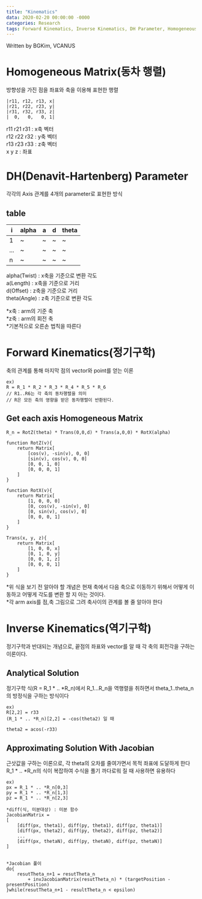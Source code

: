 ```yaml
---
title: "Kinematics"
data: 2020-02-20 00:00:00 -0000
categories: Research
tags: Forward Kinematics, Inverse Kinematics, DH Parameter, Homogeneous Matrix
---
```


Written by BGKim, VCANUS

# Homogeneous Matrix(동차 행렬)

 방향성을 가진 점을 좌표와 축을 이용해 표현한 행렬
```
|r11, r12, r13, x|
|r21, r22, r23, y|
|r31, r32, r33, z|
|  0,   0,   0, 1|
```
r11 r21 r31 : x축 벡터<br>
r12 r22 r32 : y축 벡터<br>
r13 r23 r33 : z축 벡터<br>
x y z : 좌표

# DH(Denavit-Hartenberg) Parameter

 각각의 Axis 관계를 4개의 parameter로 표현한 방식
## table
| i | alpha | a | d | theta |
|---|---|---|---|---|
| 1 | ~ | ~ | ~ | ~ |
| ...| ~ | ~ | ~ | ~ |
| n | ~ | ~ | ~ | ~ |

alpha(Twist) : x축을 기준으로 변환 각도<br>
a(Length) : x축을 기준으로 거리<br>
d(Offset) : z축을 기준으로 거리<br>
theta(Angle) : z축 기준으로 변환 각도<br>

*x축 : arm의 기준 축 <br>
*z축 : arm의 회전 축 <br>
*기본적으로 오른손 법칙을 따른다

# Forward Kinematics(정기구학)

 축의 관계를 통해 마지막 점의 vector와 point를 얻는 이론
```
ex)
R = R_1 * R_2 * R_3 * R_4 * R_5 * R_6
// R1..R6는 각 축의 동차행렬을 의미
// R은 모든 축의 영향을 받은 동차행렬이 반환된다.
```

## Get each axis Homogeneous Matrix
```
R_n = RotZ(theta) * Trans(0,0,d) * Trans(a,0,0) * RotX(alpha)

function RotZ(v){
    return Matrix[
        [cos(v), -sin(v), 0, 0]
        [sin(v), cos(v), 0, 0]
        [0, 0, 1, 0]
        [0, 0, 0, 1]
    ]
}
    
function RotX(v){
    return Matrix[
        [1, 0, 0, 0]
        [0, cos(v), -sin(v), 0]
        [0, sin(v), cos(v), 0]
        [0, 0, 0, 1]
    ]
}

Trans(x, y, z){
    return Matrix[
        [1, 0, 0, x]
        [0, 1, 0, y]
        [0, 0, 1, z]
        [0, 0, 0, 1]
    ]
}
```
*위 식을 보기 전 알아야 할 개념은 현재 축에서 다음 축으로 이동하기 위해서 어떻게 이동하고 어떻게 각도를 변환 할 지 아는 것이다.<br>
*각 arm axis를 점,축 그림으로 그려 축사이의 관계를 볼 줄 알아야 한다

# Inverse Kinematics(역기구학)
 
 정기구학과 반대되는 개념으로, 끝점의 좌표와 vector를 알 때 각 축의 회전각을 구하는 이론이다. 
 
## Analytical Solution
 
 정기구학 식(R = R_1 * .. *R_n)에서 R_1...R_n을 역행렬을 취하면서 theta_1..theta_n의 방정식을 구하는 방식이다
```
ex)
R[2,2] = r33
(R_1 * .. *R_n)[2,2] = -cos(theta2) 일 때

theta2 = acos(-r33)
``` 

## Approximating Solution With Jacobian

 근삿값을 구하는 이론으로, 각 theta의 오차를 줄여가면서 목적 좌표에 도달하게 한다<br> 
 R_1 * .. *R_n의 식이 복잡하여 수식을 풀기 까다로워 질 때 사용하면 유용하다 

```
ex)
px = R_1 * .. *R_n[0,3]
py = R_1 * .. *R_n[1,3]
pz = R_1 * .. *R_n[2,3]

*diff(식, 미분대상) : 미분 함수
JacobianMatrix = 
[
    [diff(px, theta1), diff(py, theta1), diff(pz, theta1)]
    [diff(px, theta2), diff(py, theta2), diff(pz, theta2)]
    ...
    [diff(px, thetaN), diff(py, thetaN), diff(pz, thetaN)]
]


*Jacobian 풀이
do{
    resutTheta_n+1 = resutTheta_n 
        + invJacobianMatrix(resutTheta_n) * (targetPosition - presentPosition)
}while(resutTheta_n+1 - resultTheta_n < epsilon)

``` 


